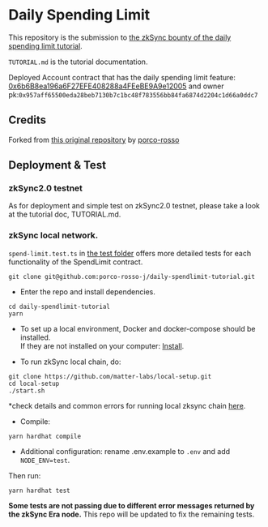 # Daily Spending Limit

This repository is the submission to [the zkSync bounty of the daily spending limit tutorial](https://github.com/matter-labs/zksync-web-v2-docs/issues/241).

`TUTORIAL.md` is the tutorial documentation.

Deployed Account contract that has the daily spending limit feature: [0x6b6B8ea196a6F27EFE408288a4FEeBE9A9e12005](https://zksync2-testnet.zkscan.io/address/0x6b6B8ea196a6F27EFE408288a4FEeBE9A9e12005/transactions) and owner pk:`0x957aff65500eda28beb7130b7c1bc48f783556bb84fa6874d2204c1d66a0ddc7`

## Credits

Forked from [this original repository](https://github.com/porco-rosso-j/daily-spendlimit-tutorial) by [porco-rosso](https://linktr.ee/porcorossoj)

## Deployment & Test

### zkSync2.0 testnet

As for deployment and simple test on zkSync2.0 testnet, please take a look at the tutorial doc, TUTORIAL.md.

### zkSync local network.

`spend-limit.test.ts` in [the test folder](./test/) offers more detailed tests for each functionality of the SpendLimit contract.

```shell
git clone git@github.com:porco-rosso-j/daily-spendlimit-tutorial.git
```

- Enter the repo and install dependencies.

```shell
cd daily-spendlimit-tutorial
yarn
```

- To set up a local environment, Docker and docker-compose should be installed.  
  If they are not installed on your computer: [Install](https://docs.docker.com/get-docker/).

- To run zkSync local chain, do:

```shell
git clone https://github.com/matter-labs/local-setup.git
cd local-setup
./start.sh
```

\*check details and common errors for running local zksync chain [here](https://v2-docs.zksync.io/api/hardhat/testing.html#reset-the-zksync-state).

- Compile:

```shell
yarn hardhat compile
```

- Additional configuration: rename .env.example to `.env` and add `NODE_ENV=test`.

Then run:

```shell
yarn hardhat test
```

**Some tests are not passing due to different error messages returned by the zkSync Era node.** This repo will be updated to fix the remaining tests.
